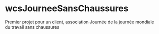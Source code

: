 # wcsJourneeSansChaussures
Premier projet pour un client, association Journée de la journée mondiale du travail sans chaussures
